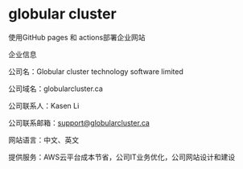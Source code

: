 # globular cluster

使用GitHub pages 和 actions部署企业网站

企业信息

公司名：Globular cluster technology software limited

公司域名：globularcluster.ca

公司联系人：Kasen Li

公司联系邮箱：support@globularcluster.ca

网站语言：中文、英文

提供服务：AWS云平台成本节省，公司IT业务优化，公司网站设计和建设

